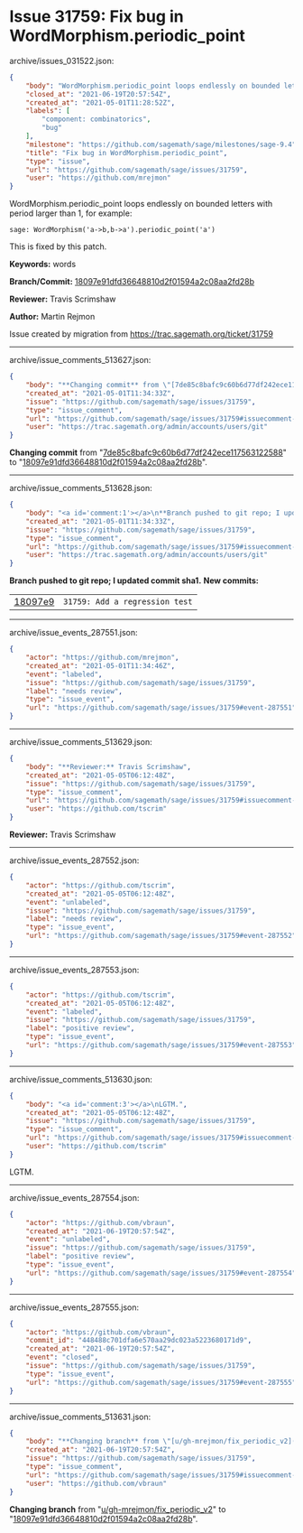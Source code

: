 # Issue 31759: Fix bug in WordMorphism.periodic_point

archive/issues_031522.json:
```json
{
    "body": "WordMorphism.periodic_point loops endlessly on bounded letters with period larger than 1, for example:\n\n```\nsage: WordMorphism('a->b,b->a').periodic_point('a')\n```\nThis is fixed by this patch.\n\n**Keywords:** words\n\n**Branch/Commit:** [18097e91dfd36648810d2f01594a2c08aa2fd28b](https://github.com/sagemath/sagetrac-mirror/commit/18097e91dfd36648810d2f01594a2c08aa2fd28b)\n\n**Reviewer:** Travis Scrimshaw\n\n**Author:** Martin Rejmon\n\nIssue created by migration from https://trac.sagemath.org/ticket/31759\n\n",
    "closed_at": "2021-06-19T20:57:54Z",
    "created_at": "2021-05-01T11:28:52Z",
    "labels": [
        "component: combinatorics",
        "bug"
    ],
    "milestone": "https://github.com/sagemath/sage/milestones/sage-9.4",
    "title": "Fix bug in WordMorphism.periodic_point",
    "type": "issue",
    "url": "https://github.com/sagemath/sage/issues/31759",
    "user": "https://github.com/mrejmon"
}
```
WordMorphism.periodic_point loops endlessly on bounded letters with period larger than 1, for example:

```
sage: WordMorphism('a->b,b->a').periodic_point('a')
```
This is fixed by this patch.

**Keywords:** words

**Branch/Commit:** [18097e91dfd36648810d2f01594a2c08aa2fd28b](https://github.com/sagemath/sagetrac-mirror/commit/18097e91dfd36648810d2f01594a2c08aa2fd28b)

**Reviewer:** Travis Scrimshaw

**Author:** Martin Rejmon

Issue created by migration from https://trac.sagemath.org/ticket/31759





---

archive/issue_comments_513627.json:
```json
{
    "body": "**Changing commit** from \"[7de85c8bafc9c60b6d77df242ece117563122588](https://github.com/sagemath/sagetrac-mirror/commit/7de85c8bafc9c60b6d77df242ece117563122588)\" to \"[18097e91dfd36648810d2f01594a2c08aa2fd28b](https://github.com/sagemath/sagetrac-mirror/commit/18097e91dfd36648810d2f01594a2c08aa2fd28b)\".",
    "created_at": "2021-05-01T11:34:33Z",
    "issue": "https://github.com/sagemath/sage/issues/31759",
    "type": "issue_comment",
    "url": "https://github.com/sagemath/sage/issues/31759#issuecomment-513627",
    "user": "https://trac.sagemath.org/admin/accounts/users/git"
}
```

**Changing commit** from "[7de85c8bafc9c60b6d77df242ece117563122588](https://github.com/sagemath/sagetrac-mirror/commit/7de85c8bafc9c60b6d77df242ece117563122588)" to "[18097e91dfd36648810d2f01594a2c08aa2fd28b](https://github.com/sagemath/sagetrac-mirror/commit/18097e91dfd36648810d2f01594a2c08aa2fd28b)".



---

archive/issue_comments_513628.json:
```json
{
    "body": "<a id='comment:1'></a>\n**Branch pushed to git repo; I updated commit sha1.** **New commits:**\n<table><tr><td><a href=\"https://github.com/sagemath/sagetrac-mirror/commit/18097e91dfd36648810d2f01594a2c08aa2fd28b\">18097e9</a></td><td><code>31759: Add a regression test</code></td></tr></table>\n",
    "created_at": "2021-05-01T11:34:33Z",
    "issue": "https://github.com/sagemath/sage/issues/31759",
    "type": "issue_comment",
    "url": "https://github.com/sagemath/sage/issues/31759#issuecomment-513628",
    "user": "https://trac.sagemath.org/admin/accounts/users/git"
}
```

<a id='comment:1'></a>
**Branch pushed to git repo; I updated commit sha1.** **New commits:**
<table><tr><td><a href="https://github.com/sagemath/sagetrac-mirror/commit/18097e91dfd36648810d2f01594a2c08aa2fd28b">18097e9</a></td><td><code>31759: Add a regression test</code></td></tr></table>




---

archive/issue_events_287551.json:
```json
{
    "actor": "https://github.com/mrejmon",
    "created_at": "2021-05-01T11:34:46Z",
    "event": "labeled",
    "issue": "https://github.com/sagemath/sage/issues/31759",
    "label": "needs review",
    "type": "issue_event",
    "url": "https://github.com/sagemath/sage/issues/31759#event-287551"
}
```



---

archive/issue_comments_513629.json:
```json
{
    "body": "**Reviewer:** Travis Scrimshaw",
    "created_at": "2021-05-05T06:12:48Z",
    "issue": "https://github.com/sagemath/sage/issues/31759",
    "type": "issue_comment",
    "url": "https://github.com/sagemath/sage/issues/31759#issuecomment-513629",
    "user": "https://github.com/tscrim"
}
```

**Reviewer:** Travis Scrimshaw



---

archive/issue_events_287552.json:
```json
{
    "actor": "https://github.com/tscrim",
    "created_at": "2021-05-05T06:12:48Z",
    "event": "unlabeled",
    "issue": "https://github.com/sagemath/sage/issues/31759",
    "label": "needs review",
    "type": "issue_event",
    "url": "https://github.com/sagemath/sage/issues/31759#event-287552"
}
```



---

archive/issue_events_287553.json:
```json
{
    "actor": "https://github.com/tscrim",
    "created_at": "2021-05-05T06:12:48Z",
    "event": "labeled",
    "issue": "https://github.com/sagemath/sage/issues/31759",
    "label": "positive review",
    "type": "issue_event",
    "url": "https://github.com/sagemath/sage/issues/31759#event-287553"
}
```



---

archive/issue_comments_513630.json:
```json
{
    "body": "<a id='comment:3'></a>\nLGTM.",
    "created_at": "2021-05-05T06:12:48Z",
    "issue": "https://github.com/sagemath/sage/issues/31759",
    "type": "issue_comment",
    "url": "https://github.com/sagemath/sage/issues/31759#issuecomment-513630",
    "user": "https://github.com/tscrim"
}
```

<a id='comment:3'></a>
LGTM.



---

archive/issue_events_287554.json:
```json
{
    "actor": "https://github.com/vbraun",
    "created_at": "2021-06-19T20:57:54Z",
    "event": "unlabeled",
    "issue": "https://github.com/sagemath/sage/issues/31759",
    "label": "positive review",
    "type": "issue_event",
    "url": "https://github.com/sagemath/sage/issues/31759#event-287554"
}
```



---

archive/issue_events_287555.json:
```json
{
    "actor": "https://github.com/vbraun",
    "commit_id": "448488c701dfa6e570aa29dc023a5223680171d9",
    "created_at": "2021-06-19T20:57:54Z",
    "event": "closed",
    "issue": "https://github.com/sagemath/sage/issues/31759",
    "type": "issue_event",
    "url": "https://github.com/sagemath/sage/issues/31759#event-287555"
}
```



---

archive/issue_comments_513631.json:
```json
{
    "body": "**Changing branch** from \"[u/gh-mrejmon/fix_periodic_v2](https://github.com/sagemath/sagetrac-mirror/tree/u/gh-mrejmon/fix_periodic_v2)\" to \"[18097e91dfd36648810d2f01594a2c08aa2fd28b](https://github.com/sagemath/sagetrac-mirror/commit/18097e91dfd36648810d2f01594a2c08aa2fd28b)\".",
    "created_at": "2021-06-19T20:57:54Z",
    "issue": "https://github.com/sagemath/sage/issues/31759",
    "type": "issue_comment",
    "url": "https://github.com/sagemath/sage/issues/31759#issuecomment-513631",
    "user": "https://github.com/vbraun"
}
```

**Changing branch** from "[u/gh-mrejmon/fix_periodic_v2](https://github.com/sagemath/sagetrac-mirror/tree/u/gh-mrejmon/fix_periodic_v2)" to "[18097e91dfd36648810d2f01594a2c08aa2fd28b](https://github.com/sagemath/sagetrac-mirror/commit/18097e91dfd36648810d2f01594a2c08aa2fd28b)".
